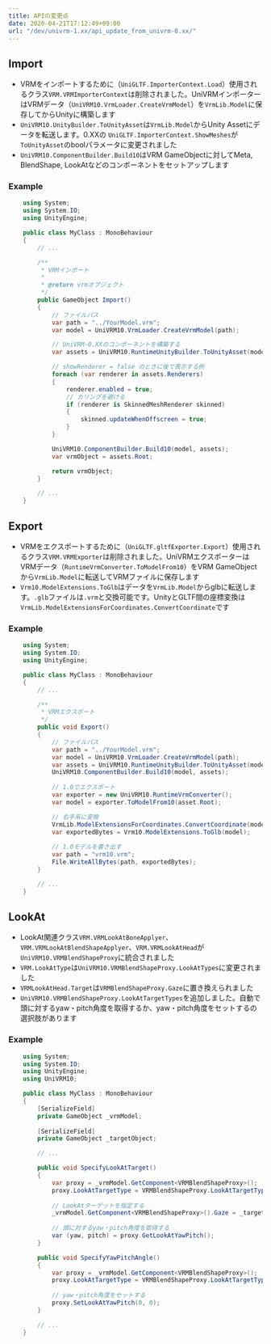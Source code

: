```yaml
---
title: APIの変更点
date: 2020-04-21T17:12:49+09:00
url: "/dev/univrm-1.xx/api_update_from_univrm-0.xx/"
---
```


## Import

* VRMをインポートするために（`UniGLTF.ImporterContext.Load`）使用されるクラス`VRM.VRMImporterContext`は削除されました。UniVRMインポーターはVRMデータ（`UniVRM10.VrmLoader.CreateVrmModel`）を`VrmLib.Model`に保存してからUnityに構築します
* `UniVRM10.UnityBuilder.ToUnityAsset`は`VrmLib.Model`からUnity Assetにデータを転送します。0.XXの `UniGLTF.ImporterContext.ShowMeshes`が`ToUnityAsset`のboolパラメータに変更されました
* `UniVRM10.ComponentBuilder.Build10`はVRM GameObjectに対してMeta, BlendShape, LookAtなどのコンポーネントをセットアップします

### Example
```cs
    using System;
    using System.IO;
    using UnityEngine;

    public class MyClass : MonoBehaviour
    {
        // ...

        /**
         * VRMインポート
         *
         * @return vrmオブジェクト
         */
        public GameObject Import()
        {
            // ファイルパス
            var path = "../YourModel.vrm";
            var model = UniVRM10.VrmLoader.CreateVrmModel(path);

            // UniVRM-0.XXのコンポーネントを構築する
            var assets = UniVRM10.RuntimeUnityBuilder.ToUnityAsset(model, showMesh: false);

            // showRenderer = false のときに後で表示する例
            foreach (var renderer in assets.Renderers)
            {
                renderer.enabled = true;             
                // カリングを避ける
                if (renderer is SkinnedMeshRenderer skinned)
                {
                    skinned.updateWhenOffscreen = true;
                }
            }

            UniVRM10.ComponentBuilder.Build10(model, assets);
            var vrmObject = assets.Root; 　　　　　　 

            return vrmObject;
        }

        // ...
    }
```

## Export

* VRMをエクスポートするために（`UniGLTF.gltfExporter.Export`）使用されるクラス`VRM.VRMExporter`は削除されました。UniVRMエクスポーターはVRMデータ（`RuntimeVrmConverter.ToModelFrom10`）をVRM GameObjectから`VrmLib.Model`に転送してVRMファイルに保存します
* `Vrm10.ModelExtensions.ToGlb`はデータを`VrmLib.Model`からglbに転送します。`.glb`ファイルは`.vrm`と交換可能です。UnityとGLTF間の座標変換は `VrmLib.ModelExtensionsForCoordinates.ConvertCoordinate`です

### Example
```cs
    using System;
    using System.IO;
    using UnityEngine;

    public class MyClass : MonoBehaviour
    {
        // ...

        /**
         * VRMエクスポート
         */
        public void Export()
        {
            // ファイルパス
            var path = "../YourModel.vrm";
            var model = UniVRM10.VrmLoader.CreateVrmModel(path);
            var assets = UniVRM10.RuntimeUnityBuilder.ToUnityAsset(model, showMesh: true);
            UniVRM10.ComponentBuilder.Build10(model, assets);　
            
            // 1.0でエクスポート
            var exporter = new UniVRM10.RuntimeVrmConverter();
            var model = exporter.ToModelFrom10(asset.Root);

            // 右手系に変換
            VrmLib.ModelExtensionsForCoordinates.ConvertCoordinate(model, VrmLib.Coordinates.Gltf);
            var exportedBytes = Vrm10.ModelExtensions.ToGlb(model);
            
            // 1.0モデルを書き出す
            var path = "vrm10.vrm";
            File.WriteAllBytes(path, exportedBytes);
        }

        // ...
    }
```

## LookAt

* LookAt関連クラス`VRM.VRMLookAtBoneApplyer`、`VRM.VRMLookAtBlendShapeApplyer`、`VRM.VRMLookAtHead`が`UniVRM10.VRMBlendShapeProxy`に統合されました
* `VRM.LookAtType`は`UniVRM10.VRMBlendShapeProxy.LookAtTypes`に変更されました
* `VRMLookAtHead.Target`は`VRMBlendShapeProxy.Gaze`に置き換えられました
* `UniVRM10.VRMBlendShapeProxy.LookAtTargetTypes`を追加しました。自動で頭に対するyaw・pitch角度を取得するか、yaw・pitch角度をセットするの選択肢があります

### Example
```cs
    using System;
    using System.IO;
    using UnityEngine;
    using UniVRM10;

    public class MyClass : MonoBehaviour
    {
        [SerializeField]
        private GameObject _vrmModel;
        
        [SerializeField]
        private GameObject _targetObject;

        // ...

        public void SpecifyLookAtTarget()
        {
            var proxy = _vrmModel.GetComponent<VRMBlendShapeProxy>();
            proxy.LookAtTargetType = VRMBlendShapeProxy.LookAtTargetTypes.CalcYawPitchToGaze;
			
            // LookAtターゲットを指定する
            _vrmModel.GetComponent<VRMBlendShapeProxy>().Gaze = _targetObject.transform;
            
            // 頭に対するyaw・pitch角度を取得する
            var (yaw, pitch) = proxy.GetLookAtYawPitch();
        }

        public void SpecifyYawPitchAngle()
        {
            var proxy = _vrmModel.GetComponent<VRMBlendShapeProxy>();
            proxy.LookAtTargetType = VRMBlendShapeProxy.LookAtTargetTypes.SetYawPitch;
			
            // yaw・pitch角度をセットする
            proxy.SetLookAtYawPitch(0, 0);
        }

        // ...
    }
```
